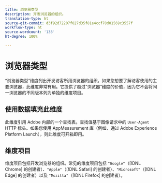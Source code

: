 ```yaml
---
title: 浏览器类型
description: 开发浏览器的组织。
translation-type: ht
source-git-commit: d3f92d72207f027d35f81a4ccf70d01569c3557f
workflow-type: ht
source-wordcount: '133'
ht-degree: 100%

---
```



# 浏览器类型

“浏览器类型”维度列出开发访客所用浏览器的组织。如果您想要了解访客使用的主要浏览器，此维度非常有用。它提供了超过“浏览器”维度的价值，因为它不会将同一浏览器的不同版本列为单独的维度项目。

## 使用数据填充此维度

此维度引用 Adobe 内部的一个查找表。查找值基于图像请求中的 `User-Agent` HTTP 标头。如果您使用 AppMeasurement 库（例如，通过 Adobe Experience Platform Launch），则此维度可开箱即用。

## 维度项目

维度项目包括开发浏览器的组织。常见的维度项目包括 `"Google"`（[!DNL Chrome] 的创建者）、`"Apple"`（[!DNL Safari] 的创建者）、`"Microsoft"`（[!DNL Edge] 的创建者）以及 `"Mozilla"`（[!DNL Firefox] 的创建者）。
